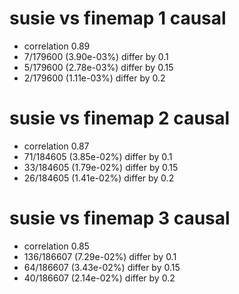 # susie vs finemap  1 causal

- correlation 0.89
- 7/179600 (3.90e-03%) differ by 0.1
- 5/179600 (2.78e-03%) differ by 0.15
- 2/179600 (1.11e-03%) differ by 0.2


# susie vs finemap  2 causal

- correlation 0.87
- 71/184605 (3.85e-02%) differ by 0.1
- 33/184605 (1.79e-02%) differ by 0.15
- 26/184605 (1.41e-02%) differ by 0.2


# susie vs finemap  3 causal

- correlation 0.85
- 136/186607 (7.29e-02%) differ by 0.1
- 64/186607 (3.43e-02%) differ by 0.15
- 40/186607 (2.14e-02%) differ by 0.2


